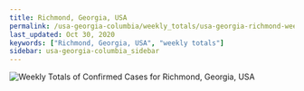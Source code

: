 ```yaml
---
title: Richmond, Georgia, USA
permalink: /usa-georgia-columbia/weekly_totals/usa-georgia-richmond-weekly_totals.html
last_updated: Oct 30, 2020
keywords: ["Richmond, Georgia, USA", "weekly totals"]
sidebar: usa-georgia-columbia_sidebar
---
```


![Weekly Totals of Confirmed Cases for Richmond, Georgia, USA](/covid_tracker/images/graphs/usa-georgia-richmond-weekly_totals_graph.png)

